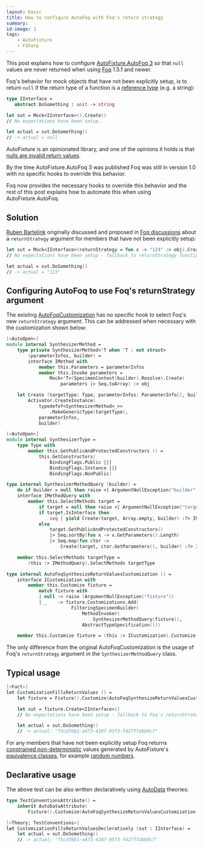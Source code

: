 ```yaml
---
layout: basic
title: How to configure AutoFoq with Foq's return strategy
summary:
id-image: 1
tags:
    - AutoFixture
    - FSharp
---
```


This post explains how to configure [AutoFixture.AutoFoq 3](http://nuget.org/packages/AutoFixture.AutoFoq) so that `null` values are never returned when using [Foq](https://foq.codeplex.com/) 1.5.1 and newer.

Foq's behavior for mock objects that have not been explicitly setup, is to return `null` if the return type of a function is a [reference type](http://en.wikipedia.org/wiki/Reference_type) (e.g. a string):

```fsharp
type IInterface =
   abstract DoSomething : unit -> string

let sut = Mock<IInterface>().Create()
// No expectations have been setup.

let actual = sut.DoSomething()
// -> actual = null
```

AutoFixture is an opinionated library, and one of the opinions it holds is that [nulls are invalid return values](http://stackoverflow.com/questions/18155015/why-does-autofixture-w-automoqcustomization-stop-complaining-about-lack-of-para/18170070#18170070).

By the time AutoFixture.AutoFoq 3 was published Foq was still in version 1.0 with no specific hooks to override this behavior.

Foq now provides the necessary hooks to override this behavior and the rest of this post explains how to automate this when using AutoFixture.AutoFoq.

## Solution

[Ruben Bartelink](http://twitter.com/rbartelink) originally discussed and proposed in [Foq discussions](http://foq.codeplex.com/discussions/470568) about a `returnStrategy` argument for members that have not been explicitly setup:

```fsharp
let sut = Mock<IInterface>(returnStrategy = fun x -> "123" :> obj).Create()
// No expectations have been setup - fallback to returnStrategy function.

let actual = sut.DoSomething()
// -> actual = "123"
```

## Configuring AutoFoq to use Foq's returnStrategy argument

 The existing [AutoFoqCustomization](https://github.com/AutoFixture/AutoFixture/blob/master/Src/AutoFoq/AutoFoqCustomization.fs) has no specific hook to select Foq's new `returnStrategy` argument. This can be addressed when necessary with the customization shown below:

```fsharp
[<AutoOpen>]
module internal SynthesizerMethod =
    type private SynthesizerMethod<'T when 'T : not struct>
        (parameterInfos, builder) =
        interface IMethod with
            member this.Parameters = parameterInfos
            member this.Invoke parameters =
                Mock<'T>(SpecimenContext(builder).Resolve).Create(
                    parameters |> Seq.toArray) :> obj

    let Create (targetType: Type, parameterInfos: ParameterInfo[], builder) =
        Activator.CreateInstance(
            typedefof<SynthesizerMethod<_>>
                .MakeGenericType(targetType),
            parameterInfos,
            builder)

[<AutoOpen>]
module internal SynthesizerType =
    type Type with
        member this.GetPublicAndProtectedConstructors () =
            this.GetConstructors(
                BindingFlags.Public |||
                BindingFlags.Instance |||
                BindingFlags.NonPublic)

type internal SynthesizerMethodQuery (builder) =
    do if builder = null then raise <| ArgumentNullException("builder")
    interface IMethodQuery with
        member this.SelectMethods target =
            if target = null then raise <| ArgumentNullException("target")
            if target.IsInterface then
                seq { yield Create(target, Array.empty, builder) :?> IMethod }
            else
                target.GetPublicAndProtectedConstructors()
                |> Seq.sortBy(fun x -> x.GetParameters().Length)
                |> Seq.map(fun ctor ->
                    Create(target, ctor.GetParameters(), builder) :?> IMethod)

    member this.SelectMethods targetType =
        (this :> IMethodQuery).SelectMethods targetType

type internal AutoFoqSynthesizeReturnValuesCustomization () =
    interface ICustomization with
        member this.Customize fixture =
            match fixture with
            | null -> raise (ArgumentNullException("fixture"))
            | _    -> fixture.Customizations.Add(
                        FilteringSpecimenBuilder(
                            MethodInvoker(
                                SynthesizerMethodQuery(fixture)),
                            AbstractTypeSpecification()))

    member this.Customize fixture = (this :> ICustomization).Customize fixture
```

The only difference from the original AutoFoqCustomization is the usage of Foq's `returnStrategy` argument in the `SynthesizerMethodQuery` class.

## Typical usage

```fsharp
[<Fact>]
let CustomizationFillsReturnValues () =
    let fixture = Fixture().Customize(AutoFoqSynthesizeReturnValuesCustomization())

    let sut = fixture.Create<IInterface>()
    // No expectations have been setup - fallback to Foq's returnStrategy function.

    let actual = sut.DoSomething()
    // -> actual: "f5cdf6b1-a473-410f-95f3-f427f7abb0c7"
```

<p class="message">For any members that have not been explicitly setup Foq returns <a href="http://blog.ploeh.dk/2009/03/05/ConstrainedNon-Determinism/">constrained non-deterministic</a> values generated by AutoFixture's <a href="http://xunitpatterns.com/equivalence%20class.html">equivalence classes</a>, for example <a href="http://nikosbaxevanis.com/blog/2012/10/08/truly-constrained-non-deterministic-numbers-in-autofixture/">random numbers</a>.</p>

## Declarative usage

The above test can be also written declaratively using [AutoData](http://blog.ploeh.dk/2010/10/08/AutoDataTheoriesWithAutoFixture.aspx) theories:

```fsharp
type TestConventionsAttribute() =
    inherit AutoDataAttribute(
        Fixture().Customize(AutoFoqSynthesizeReturnValuesCustomization()))

[<Theory; TestConventions>]
let CustomizationFillsReturnValuesDecleratively (sut : IInterface) =
    let actual = sut.DoSomething()
    // -> actual: "f5cdf6b1-a473-410f-95f3-f427f7abb0c7"
```
